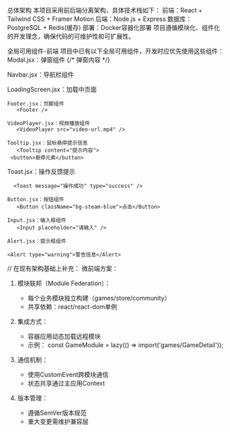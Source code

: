 总体架构
本项目采用前后端分离架构，具体技术栈如下：
前端：React + Tailwind CSS + Framer Motion
后端：Node.js + Express
数据库：PostgreSQL + Redis(缓存)
部署：Docker容器化部署
项目遵循模块化、组件化的开发理念，确保代码的可维护性和可扩展性。

全局可用组件-前端
项目中已有以下全局可用组件，开发时应优先使用这些组件：
Modal.jsx：弹窗组件
   <Modal isOpen={isOpen} onClose={handleClose} className="w-96">
     {/* 弹窗内容 */}
   </Modal>

   Navbar.jsx：导航栏组件
      <Navbar />

   LoadingScreen.jsx：加载中页面
      <LoadingScreen />

    Footer.jsx：页脚组件
       <Footer />
    
    VideoPlayer.jsx：视频播放组件
       <VideoPlayer src="video-url.mp4" />
    
    Tooltip.jsx：鼠标悬停提示信息
       <Tooltip content="提示内容">
     <button>悬停元素</button>
   </Tooltip>

   Toast.jsx：操作反馈提示

      <Toast message="操作成功" type="success" />

    Button.jsx：按钮组件
       <Button className="bg-steam-blue">点击</Button>

    Input.jsx：输入框组件
       <Input placeholder="请输入" />

    Alert.jsx：提示框组件

    <Alert type="warning">警告信息</Alert>

// 在现有架构基础上补充：
微前端方案：
1. 模块联邦（Module Federation）：
   - 每个业务模块独立构建（games/store/community）
   - 共享依赖：react/react-dom单例

2. 集成方式：
   - 容器应用动态加载远程模块
   - 示例：
     const GameModule = lazy(() => import('games/GameDetail'));

3. 通信机制：
   - 使用CustomEvent跨模块通信
   - 状态共享通过主应用Context

4. 版本管理：
   - 遵循SemVer版本规范
   - 重大变更需维护兼容层
  